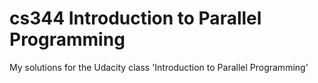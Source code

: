cs344 Introduction to Parallel Programming
=====

My solutions for the Udacity class 'Introduction to Parallel Programming'
